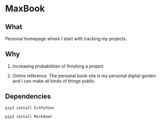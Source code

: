 # MaxBook

## What 

Personal homepage where I start with tracking my projects.

## Why

1. Increasing probabilities of finishing a project.

2. Online reference. The personal book site is my personal digital garden and I can make all kinds of things public.

## Dependencies

`pip3 install GitPython`

`pip3 install Markdown`